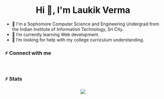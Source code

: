 <h1 align="center">Hi 👋, I'm Laukik Verma</h1>

- 🔭 I'm a Sophomore Computer Science and Engineering Undergrad from the Indian Institute of Information Technology, Sri City.
- 🌱 I’m currently learning Web development.
- 🤔 I’m looking for help with my college curriculum understanding.

### ⚡ Connect with me
[website]: https://laukik-11.github.io/
[twitter]: https://twitter.com/LaukikVerma
[linkedin]: https://www.linkedin.com/in/laukik-verma-4993a8195/
[hackerrank]: https://www.hackerrank.com/laukikverma03
<br>
### ⚡ Stats
<p align="center">
  <img src="https://github-readme-stats.vercel.app/api?username=Laukik-11&show_icons=true&theme=vue-dark&count_private=true">
</p>
